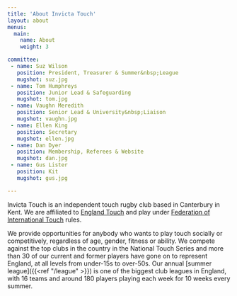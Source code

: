 ```yaml
---
title: 'About Invicta Touch'
layout: about
menus:
  main:
    name: About
    weight: 3

committee:
 - name: Suz Wilson
   position: President, Treasurer & Summer&nbsp;League
   mugshot: suz.jpg
 - name: Tom Humphreys
   position: Junior Lead & Safeguarding
   mugshot: tom.jpg
 - name: Vaughn Meredith
   position: Senior Lead & University&nbsp;Liaison
   mugshot: vaughn.jpg
 - name: Ellen King
   position: Secretary
   mugshot: ellen.jpg
 - name: Dan Dyer
   position: Membership, Referees & Website
   mugshot: dan.jpg
 - name: Gus Lister
   position: Kit
   mugshot: gus.jpg

---
```

Invicta Touch is an independent touch rugby club based in Canterbury in Kent. We are affiliated
to [England Touch](https://englandtouch.org.uk) and play under
[Federation of International Touch](https://internationaltouch.org) rules.

We provide opportunities for anybody who wants to play touch socially or competitively,
regardless of age, gender, fitness or ability.
We compete against the top clubs in the country in the National Touch Series and
more than 30 of our current and former players have gone on to represent England, at
all levels from under-15s to over-50s.
Our annual [summer league]({{<ref "/league" >}}) is one of the biggest club leagues in England,
with 16 teams and around 180 players playing each week for 10 weeks every summer.
